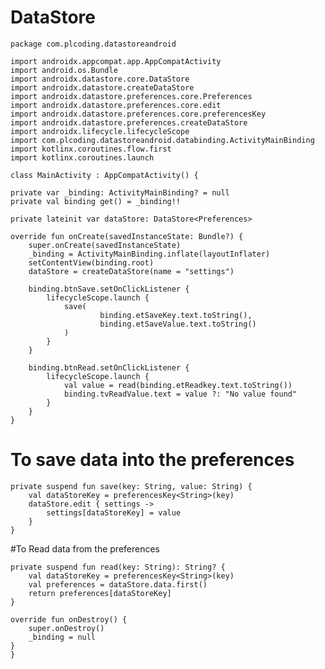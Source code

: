 # DataStore

    package com.plcoding.datastoreandroid

    import androidx.appcompat.app.AppCompatActivity
    import android.os.Bundle
    import androidx.datastore.core.DataStore
    import androidx.datastore.createDataStore
    import androidx.datastore.preferences.core.Preferences
    import androidx.datastore.preferences.core.edit
    import androidx.datastore.preferences.core.preferencesKey
    import androidx.datastore.preferences.createDataStore
    import androidx.lifecycle.lifecycleScope
    import com.plcoding.datastoreandroid.databinding.ActivityMainBinding
    import kotlinx.coroutines.flow.first
    import kotlinx.coroutines.launch

    class MainActivity : AppCompatActivity() {

    private var _binding: ActivityMainBinding? = null
    private val binding get() = _binding!!

    private lateinit var dataStore: DataStore<Preferences>

    override fun onCreate(savedInstanceState: Bundle?) {
        super.onCreate(savedInstanceState)
        _binding = ActivityMainBinding.inflate(layoutInflater)
        setContentView(binding.root)
        dataStore = createDataStore(name = "settings")

        binding.btnSave.setOnClickListener {
            lifecycleScope.launch {
                save(
                        binding.etSaveKey.text.toString(),
                        binding.etSaveValue.text.toString()
                )
            }
        }

        binding.btnRead.setOnClickListener {
            lifecycleScope.launch {
                val value = read(binding.etReadkey.text.toString())
                binding.tvReadValue.text = value ?: "No value found"
            }
        }
    }

# To save data into the preferences

    private suspend fun save(key: String, value: String) {
        val dataStoreKey = preferencesKey<String>(key)
        dataStore.edit { settings ->
            settings[dataStoreKey] = value
        }
    }
#To Read data from the preferences

    private suspend fun read(key: String): String? {
        val dataStoreKey = preferencesKey<String>(key)
        val preferences = dataStore.data.first()
        return preferences[dataStoreKey]
    }

    override fun onDestroy() {
        super.onDestroy()
        _binding = null
    }
    }
